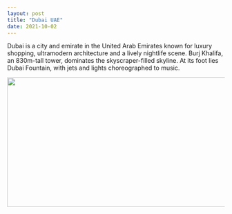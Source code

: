 ```yaml
---
layout: post
title: "Dubai UAE"
date: 2021-10-02
---
```

Dubai is a city and emirate in the United Arab Emirates known for luxury shopping, ultramodern architecture and a lively nightlife scene. Burj Khalifa, an 830m-tall tower, dominates the skyscraper-filled skyline. At its foot lies Dubai Fountain, with jets and lights choreographed to music.

<img src="https://wallpaperaccess.com/full/1286151.jpg" width="800" height="300" >

